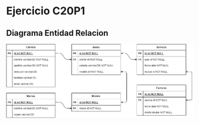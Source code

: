 # Ejercicio C20P1

## Diagrama Entidad Relacion

![Diagrama Entidad Relacion de concesionaria](der.png)
